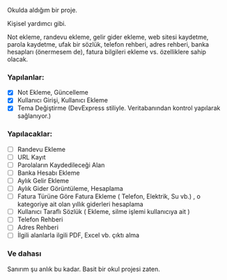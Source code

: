 Okulda aldığım bir proje.

Kişisel yardımcı gibi.

Not ekleme, randevu ekleme, gelir gider ekleme,
web sitesi kaydetme, parola kaydetme, ufak bir sözlük, telefon rehberi, adres rehberi, banka hesapları (önermesem de),
fatura bilgileri ekleme vs. özelliklere sahip olacak.

### Yapılanlar:

  - [x] Not Ekleme, Güncelleme
  - [x] Kullanıcı Girişi, Kullanıcı Ekleme
  - [x] Tema Değiştirme (DevExpress stiliyle. Veritabanından kontrol yapılarak sağlanıyor.)

### Yapılacaklar:

  - [ ] Randevu Ekleme
  - [ ] URL Kayıt
  - [ ] Parolaların Kaydedileceği Alan
  - [ ] Banka Hesabı Ekleme
  - [ ] Aylık Gelir Ekleme
  - [ ] Aylık Gider Görüntüleme, Hesaplama
  - [ ] Fatura Türüne Göre Fatura Ekleme ( Telefon, Elektrik, Su vb.) , o kategoriye ait olan yıllık giderleri hesaplama
  - [ ] Kullanıcı Taraflı Sözlük ( Ekleme, silme işlemi kullanıcıya ait )
  - [ ] Telefon Rehberi
  - [ ] Adres Rehberi
  - [ ] İlgili alanlarla ilgili PDF, Excel vb. çıktı alma

### Ve dahası

Sanırım şu anlık bu kadar. Basit bir okul projesi zaten.
